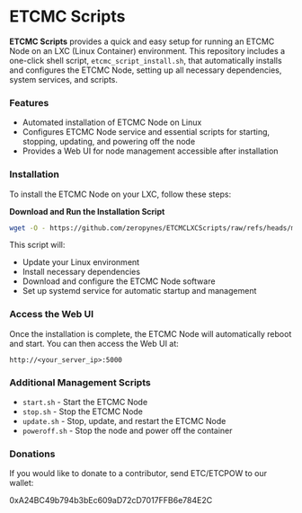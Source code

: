# ETCMC Scripts

**ETCMC Scripts** provides a quick and easy setup for running an ETCMC Node on an LXC (Linux Container) environment. This repository includes a one-click shell script, `etcmc_script_install.sh`, that automatically installs and configures the ETCMC Node, setting up all necessary dependencies, system services, and scripts.

### Features

- Automated installation of ETCMC Node on Linux
- Configures ETCMC Node service and essential scripts for starting, stopping, updating, and powering off the node
- Provides a Web UI for node management accessible after installation

### Installation

To install the ETCMC Node on your LXC, follow these steps:

**Download and Run the Installation Script**
   ```sh
   wget -O - https://github.com/zeropynes/ETCMCLXCScripts/raw/refs/heads/main/etcmc_lxc_script_install.sh | sh
   ```


This script will:
- Update your Linux environment
- Install necessary dependencies
- Download and configure the ETCMC Node software
- Set up systemd service for automatic startup and management

### Access the Web UI

Once the installation is complete, the ETCMC Node will automatically reboot and start. You can then access the Web UI at:
```
http://<your_server_ip>:5000
```

### Additional Management Scripts

- `start.sh` - Start the ETCMC Node
- `stop.sh` - Stop the ETCMC Node
- `update.sh` - Stop, update, and restart the ETCMC Node
- `poweroff.sh` - Stop the node and power off the container

### Donations

If you would like to donate to a contributor, send ETC/ETCPOW to our wallet:

0xA24BC49b794b3bEc609aD72cD7017FFB6e784E2C